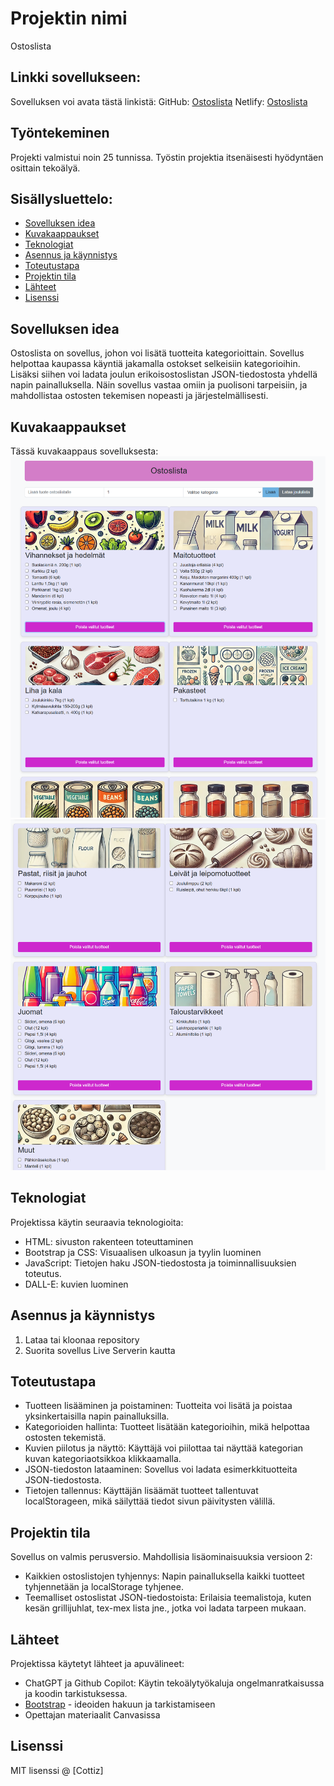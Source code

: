 # Projektin nimi
Ostoslista

## Linkki sovellukseen:
Sovelluksen voi avata tästä linkistä: 
GitHub: [Ostoslista](https://cottiz.github.io/Projekti3)
Netlify: [Ostoslista](https://lucky-otter-04c574.netlify.app/)

## Työntekeminen
Projekti valmistui noin 25 tunnissa. Työstin projektia itsenäisesti hyödyntäen osittain tekoälyä. 


## Sisällysluettelo:

- [Sovelluksen idea](#sovelluksen-idea)
- [Kuvakaappaukset](#kuvakaappaukset)
- [Teknologiat](#teknologiat)
- [Asennus ja käynnistys](#asennus-ja-käynnistys)
- [Toteutustapa](#toteutustapa)
- [Projektin tila](#projektin-tila)
- [Lähteet](#lähteet)
- [Lisenssi](#lisenssi)

## Sovelluksen idea

Ostoslista on sovellus, johon voi lisätä tuotteita kategorioittain. Sovellus helpottaa kaupassa käyntiä jakamalla ostokset selkeisiin kategorioihin. Lisäksi siihen voi ladata joulun erikoisostoslistan JSON-tiedostosta yhdellä napin painalluksella. Näin sovellus vastaa omiin ja puolisoni tarpeisiin, ja mahdollistaa ostosten tekemisen nopeasti ja järjestelmällisesti.

## Kuvakaappaukset
Tässä kuvakaappaus sovelluksesta: 
![Sovelluksen kuvakaappaus](img/Ostoslista.png)
![Sovelluksen kuvakaappaus](img/Ostoslista1.png)


## Teknologiat
Projektissa käytin seuraavia teknologioita:
- HTML: sivuston rakenteen toteuttaminen
- Bootstrap ja CSS: Visuaalisen ulkoasun ja tyylin luominen
- JavaScript: Tietojen haku JSON-tiedostosta ja toiminnallisuuksien toteutus.
- DALL-E: kuvien luominen

## Asennus ja käynnistys
1. Lataa tai kloonaa repository
2. Suorita sovellus Live Serverin kautta

## Toteutustapa
- Tuotteen lisääminen ja poistaminen: Tuotteita voi lisätä ja poistaa yksinkertaisilla napin painalluksilla.
- Kategorioiden hallinta: Tuotteet lisätään kategorioihin, mikä helpottaa ostosten tekemistä.
- Kuvien piilotus ja näyttö: Käyttäjä voi piilottaa tai näyttää kategorian kuvan kategoriaotsikkoa klikkaamalla.
- JSON-tiedoston lataaminen: Sovellus voi ladata esimerkkituotteita JSON-tiedostosta.
- Tietojen tallennus: Käyttäjän lisäämät tuotteet tallentuvat localStorageen, mikä säilyttää tiedot sivun päivitysten välillä.


## Projektin tila
Sovellus on valmis perusversio. Mahdollisia lisäominaisuuksia versioon 2:
- Kaikkien ostoslistojen tyhjennys: Napin painalluksella kaikki tuotteet tyhjennetään ja localStorage tyhjenee.
- Teemalliset ostoslistat JSON-tiedostoista: Erilaisia teemalistoja, kuten kesän grillijuhlat, tex-mex lista jne., jotka voi ladata tarpeen mukaan.

## Lähteet
Projektissa käytetyt lähteet ja apuvälineet:
- ChatGPT ja Github Copilot: Käytin tekoälytyökaluja ongelmanratkaisussa ja koodin tarkistuksessa. 
- [Bootstrap](https://getbootstrap.com/docs/5.3/examples/) - ideoiden hakuun ja tarkistamiseen
- Opettajan materiaalit Canvasissa

## Lisenssi
MIT lisenssi @ [Cottiz]
